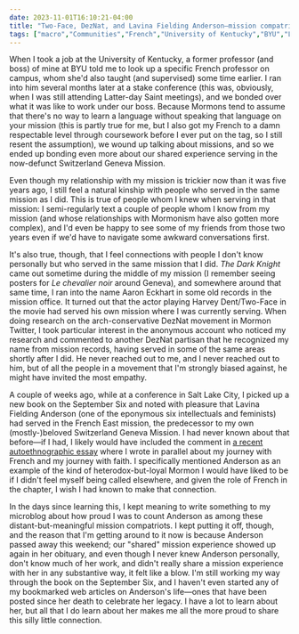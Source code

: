 ```yaml
---
date: 2023-11-01T16:10:21-04:00
title: "Two-Face, DezNat, and Lavina Fielding Anderson—mission compatriots"
tags: ["macro","Communities","French","University of Kentucky","BYU","Latter-day Saint missionaries","Batman","The Dark Knight","Mormon Twitter","September Six","Lavina Fielding Anderson"]
---
```

When I took a job at the University of Kentucky, a former professor (and boss) of mine at BYU told me to look up a specific French professor on campus, whom she'd also taught (and supervised) some time earlier. I ran into him several months later at a stake conference (this was, obviously, when I was still attending Latter-day Saint meetings), and we bonded over what it was like to work under our boss. Because Mormons tend to assume that there's no way to learn a language without speaking that language on your mission (this is partly true for me, but I also got my French to a damn respectable level through coursework before I ever put on the tag, so I still resent the assumption), we wound up talking about missions, and so we ended up bonding even more about our shared experience serving in the now-defunct Switzerland Geneva Mission.

Even though my relationship with my mission is trickier now than it was five years ago, I still feel a natural kinship with people who served in the same mission as I did. This is true of people whom I knew when serving in that mission: I semi-regularly text a couple of people whom I know from my mission (and whose relationships with Mormonism have also gotten more complex), and I'd even be happy to see some of my friends from those two years even if we'd have to navigate some awkward conversations first. 

It's also true, though, that I feel connections with people I don't know personally but who served in the same mission that I did. *The Dark Knight* came out sometime during the middle of my mission (I remember seeing posters for *Le chevalier noir* around Geneva), and somewhere around that same time, I ran into the name Aaron Eckhart in some old records in the mission office. It turned out that the actor playing Harvey Dent/Two-Face in the movie had served his own mission where I was currently serving. When doing research on the arch-conservative DezNat movement in Mormon Twitter, I took particular interest in the anonymous account who noticed my research and commented to another DezNat partisan that he recognized my name from mission records, having served in some of the same areas shortly after I did. He never reached out to me, and I never reached out to him, but of all the people in a movement that I'm strongly biased against, he might have invited the most empathy. 

A couple of weeks ago, while at a conference in Salt Lake City, I picked up a new book on the September Six and noted with pleasure that Lavina Fielding Anderson (one of the eponymous six intellectuals and feminists) had served in the French East mission, the predecessor to my own (mostly-)beloved Switzerland Geneva Mission. I had never known about that before—if I had, I likely would have included the comment in [a recent autoethnographic essay](https://spencergreenhalgh.com/work/new-publication-an-autoethnography-on-paradigm-change/) where I wrote in parallel about my journey with French and my journey with faith. I specifically mentioned Anderson as an example of the kind of heterodox-but-loyal Mormon I would have liked to be if I didn't feel myself being called elsewhere, and given the role of French in the chapter, I wish I had known to make that connection. 

In the days since learning this, I kept meaning to write something to my microblog about how proud I was to count Anderson as among these distant-but-meaningful mission compatriots. I kept putting it off, though, and the reason that I'm getting around to it now is because Anderson passed away this weekend; our "shared" mission experience showed up again in her obituary, and even though I never knew Anderson personally, don't know much of her work, and didn't really share a mission experience with her in any substantive way, it felt like a blow. I'm still working my way through the book on the September Six, and I haven't even started any of my bookmarked web articles on Anderson's life—ones that have been posted since her death to celebrate her legacy. I have a lot to learn about her, but all that I do learn about her makes me all the more proud to share this silly little connection.